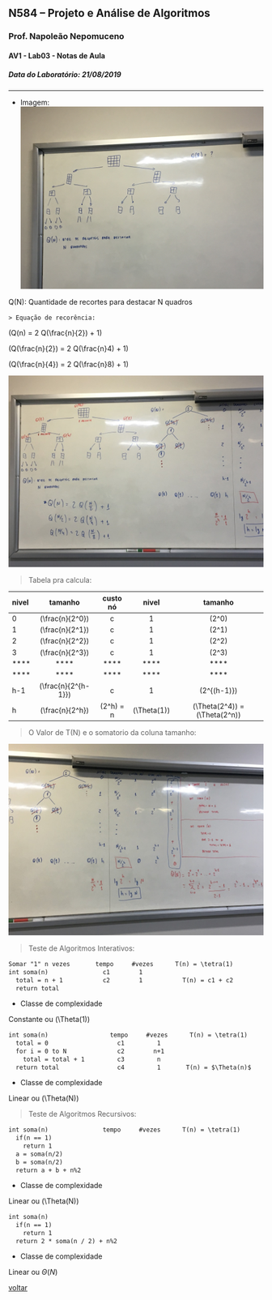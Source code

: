 ## N584 – Projeto e Análise de Algoritmos
### Prof. Napoleão Nepomuceno
#### AV1 - Lab03 - Notas de Aula
##### Data do Laboratório: 21/08/2019

---

* Imagem:
![Foto 01!](img/IMG_3430.JPG "explicação da lousa")

Q(N): Quantidade de recortes para destacar N quadros

    > Equação de recorência:

\(Q(n) = 2 Q(\frac{n}{2}) + 1\)

\(Q(\frac{n}{2}) = 2 Q(\frac{n}4) + 1\)

\(Q(\frac{n}{4}) = 2 Q(\frac{n}8) + 1\)

![Foto 02!](img/thumb_50.jpg "explicação da lousa")

> Tabela pra calcula:

| nivel |        tamanho        |  custo nó   |     nivel     |              tamanho              |
| :---- | :-------------------: | :---------: | :-----------: | :-------------------------------: |
| 0     |   \(\frac{n}{2^0}\)   |      c      |       1       |              \(2^0\)              |
| 1     |   \(\frac{n}{2^1}\)   |      c      |       1       |              \(2^1\)              |
| 2     |   \(\frac{n}{2^2}\)   |      c      |       1       |              \(2^2\)              |
| 3     |   \(\frac{n}{2^3}\)   |      c      |       1       |              \(2^3\)              |
| ****  |         ****          |    ****     |     ****      |               ****                |
| ****  |         ****          |    ****     |     ****      |               ****                |
| h-1   | \(\frac{n}{2^{h-1}}\) |      c      |       1       |           \(2^{(h-1)}\)           |
| h     |   \(\frac{n}{2^h}\)   | \(2^h\) = n | \(\Theta(1)\) | \(\Theta(2^4)\) = \(\Theta(2^n)\) |

> O Valor de T(N) e o somatorio da coluna tamanho:

![Foto 02!](img/thumb_4c.jpg "explicação da lousa")

> Teste de Algoritmos Interativos:

```
Somar "1" n vezes       tempo     #vezes      T(n) = \tetra(1)
int soma(n)               c1        1
  total = n + 1           c2        1           T(n) = c1 + c2
  return total
```

* Classe de complexidade

Constante ou \(\Theta(1)\)

```
int soma(n)                 tempo     #vezes      T(n) = \tetra(1)
  total = 0                   c1         1
  for i = 0 to N              c2        n+1
    total = total + 1         c3         n
  return total                c4         1       T(n) = $\Theta(n)$
```

* Classe de complexidade

Linear ou \(\Theta(N)\)

> Teste de Algoritmos Recursivos:

```
int soma(n)               tempo     #vezes      T(n) = \tetra(1)
  if(n == 1)
    return 1
  a = soma(n/2)
  b = soma(n/2)
  return a + b + n%2
```

* Classe de complexidade

Linear ou \(\Theta(N)\)

```algoritmo
int soma(n)
  if(n == 1)
    return 1
  return 2 * soma(n / 2) + n%2
```

* Classe de complexidade

Linear ou $\Theta(N)$

[voltar](../../../README.md)
